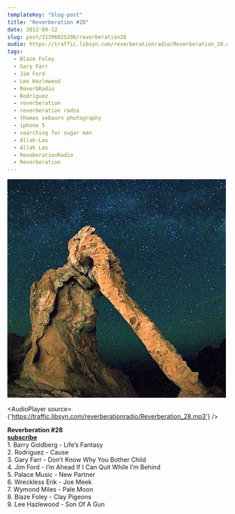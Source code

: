 ```yaml
---
templateKey: "blog-post"
title: "Reverberation #28"
date: 2012-09-12
slug: post/31396025206/reverberation28
audio: https://traffic.libsyn.com/reverberationradio/Reverberation_28.mp3
tags:
  - Blaze Foley
  - Gary Farr
  - Jim Ford
  - Lee Hazlewood
  - ReverbRadio
  - Rodriguez
  - reverberation
  - reverberation radio
  - thomas sebourn photography
  - iphone 5
  - searching for sugar man
  - Allah-Las
  - Allah Las
  - ReveberationRadio
  - Reverberation
---
```


![Reverberation #28](../images/f14ccb6732de91ab81b6fb40c7f878fa5a68c2e2a7705af1ff99333c31d32d5b.jpg)

<AudioPlayer source={'https://traffic.libsyn.com/reverberationradio/Reverberation_28.mp3'} />

<p><strong>Reverberation #28<br /><strong><a href="http://itunes.apple.com/us/podcast/reverberation-radio/id520739212?ign-mpt=uo%3D4" title="subscribe" target="_blank">subscribe</a></strong><br /></strong>1. Barry Goldberg - Life&rsquo;s Fantasy<br />2. Rodriguez - Cause<br />3. Gary Farr - Don&rsquo;t Know Why You Bother Child<br />4. Jim Ford - I&rsquo;m Ahead If I Can Quit While I&rsquo;m Behind<br />5. Palace Music - New Partner<br />6. Wreckless Erik - Joe Meek<br />7. Wymond Miles - Pale Moon<br />8. Blaze Foley - Clay Pigeons<br />9. Lee Hazlewood - Son Of A Gun</p>
